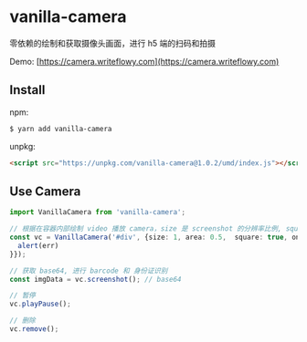 # vanilla-camera

零依赖的绘制和获取摄像头画面，进行 h5 端的扫码和拍摄

Demo: [https://camera.writeflowy.com](https://camera.writeflowy.com)

## Install

npm:

```sh
$ yarn add vanilla-camera
```

unpkg:

```html
<script src="https://unpkg.com/vanilla-camera@1.0.2/umd/index.js"></script>
```

## Use Camera

```ts
import VanillaCamera from 'vanilla-camera';

// 根据在容器内部绘制 video 播放 camera，size 是 screenshot 的分辨率比例, square: 是否仅读取正方形，这对 QRCode 场景非常有用，可以减少较多不必要的解析空间
const vc = VanillaCamera('#div', {size: 1, area: 0.5,  square: true, onError:(err)=>{
  alert(err)
}});

// 获取 base64, 进行 barcode 和 身份证识别
const imgData = vc.screenshot(); // base64

// 暂停
vc.playPause();

// 删除
vc.remove();

```

